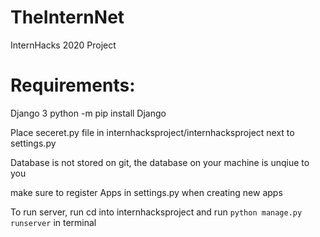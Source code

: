 # TheInternNet
InternHacks 2020 Project

# Requirements: 
Django 3  python -m pip install Django


Place seceret.py file in internhacksproject/internhacksproject next to settings.py

Database is not stored on git, the database on your machine is unqiue to you 

make sure to register Apps in settings.py when creating new apps

To run server, run cd into internhacksproject
and run `python manage.py runserver` in terminal 
